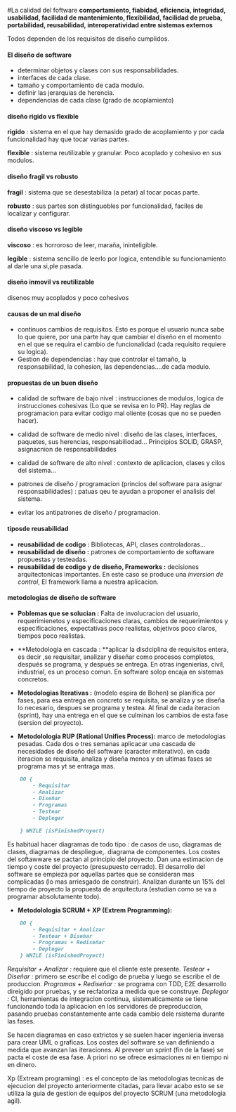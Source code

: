#La calidad del foftware
**comportamiento, fiabidad, eficiencia, integridad, usabilidad, facilidad de mantenimiento, flexibilidad, facilidad de prueba, portabilidad, reusabilidad, interoperatividad entre sistemas externos**

Todos dependen de los requisitos de diseño cumplidos.

#### El diseño de software
- determinar objetos y clases con sus responsabilidades.
- interfaces de cada clase.
- tamaño y comportamiento de cada modulo.
- definir las jerarquias de herencia.
- dependencias de cada clase (grado de acoplamiento)


#### diseño rigido vs flexible
**rigido** : sistema en el que hay demasido grado de acoplamiento y por cada funcionalidad hay que tocar varias partes.

**flexible** : sistema reutilizable y granular.
Poco acoplado y cohesivo en sus modulos.


####  diseño  fragil vs robusto
**fragil** : sistema que se desestabiliza (a petar) al tocar pocas parte.

**robusto** : sus partes son distinguobles por funcionalidad, faciles de localizar y configurar.


#### diseño viscoso vs legible
**viscoso** : es horroroso de leer, maraña, ininteligible.

**legible** : sistema sencillo de leerlo por logica, entendible  su funcionamiento al darle una si,ple pasada.

#### diseño inmovil vs reutilizable
disenos muy acoplados y poco cohesivos


#### causas de un mal diseño
- continuos cambios de requisitos. Esto es porque el usuario nunca sabe lo que quiere, por una parte hay que cambiar el diseño  en el momento en el que se requira el cambio de funcionalidad (cada requisito requiere su logica).
- Gestion de dependencias : hay que controlar el tamaño, la responsabilidad, la cohesion, las dependencias....de cada modulo.


#### propuestas de un buen diseño
- calidad de software de bajo nivel : instrucciones de modulos, logica de instrucciones cohesivas (Lo que se revisa en lo PR).
Hay reglas de programacion para evitar codigo mal oliente (cosas que no se pueden hacer).

- calidad de software de medio nivel : diseño de las clases, interfaces, paquetes, sus herencias, responsabiliodad...
Principios SOLID, GRASP, asignacnion de responsabilidades

- calidad de software de alto nivel : contexto de aplicacion, clases y cilos del sistema...

- patrones de diseño / programacion (princios del software para asignar responsabilidades) : patuas qeu te ayudan a proponer el analisis del sistema.

- evitar los antipatrones de diseño / programacion.

#### tiposde reusabilidad
- **reusabilidad de codigo :** Bibliotecas, API, clases controladoras...
- **reusabilidad de diseño :** patrones de comportamiento de softaware propuestas y testeadas.
- **reusabilidad de codigo y de diseño, Frameworks :** decisiones arquitectonicas importantes. En este caso se produce una _inversion de control_, El framework llama a nuestra aplicacion.


#### metodologias de diseño de software
- **Poblemas que se solucian :** Falta de involucracion del usuario, requerimienetos y especificaciones claras, cambios de requerimientos y especificaciones, expectativas poco realistas, objetivos poco claros, tiempos poco realistas.


- **Metodologia en cascada : **aplicar la disdciplina de requisitos entera, es decir ,se requisitar, analizar y diseñar como procesos completos, después se programa, y después se entrega. En otras ingenierias, civil, industrial, es un proceso comun. En software solop encaja en sistemas concretos.


- **Metodologias  Iterativas :** (modelo espira de Bohen) se planifica por fases, para esa entrega en concreto se requisita, se analiza y se diseña lo necesario, despues se programa y testea. Al final de cada iteracion (sprint), hay una entrega en el que se culminan los cambios de esta fase (sersion del proyecto).

- **Metodolologia RUP (Rational Unifies Process):** marco de metodologias pesadas. Cada dos o tres semanas aplicacar una cascada de necesidades de diseño del software (caracter miterativo). en cada iteracion se requisita, analiza y diseña menos y en ultimas fases se programa mas  yt se entraga mas.
```markdown
    DO {
        - Requisitar
        - Analizar
        - Diseñar
        - Programas
        - Testear
        - Deplegar

    } WHILE (isFinishedProyect)
```

Es habitual hacer diagramas de todo tipo : de casos de uso, diagramas de clases, diagramas de despliegue,. diagrama de componentes.
Los costes del softawware se pactan al principio del proyecto.
Dan una estimacion de tiempo y coste del proyecto (presupuesto cerrado).
El desarrollo del software se empieza por aquellas partes que se consideran mas complicadas (lo mas arriesgado de construir).
Analizan durante un 15% del tiempo de proyecto la propuesta de arquitectura (estudian como se va a programar absolutamente todo).

- **Metodolologia SCRUM + XP (Extrem Programming):**
```markdown
    DO {
        - Requisitar + Analizar
        - Testear + Diseñar
        - Programas + Rediseñar
        - Deplegar
    } WHILE (isFinishedProyect)
```

*Requisitar + Analizar :* requiere que el cliente este presente.
*Testear + Diseñar :* primero se escribe el codigo de prueba y luego se escribe el de produccion.
*Programas + Rediseñar :* se programa con TDD, E2E desarrollo direigido por pruebas, y se recfatoriza a medida que se construye.
*Deplegar :* CI, herramientas de integracion continua, sistematicamente se tiene funcionando toda la aplicacion en los servidores de preproduccion, pasando pruebas constantemente ante cada cambio dele rsistema durante las fases.

Se hacen diagramas en caso extrictos y se suelen hacer ingenieria inversa para crear UML o graficas.
Los costes del software se van definiendo a medida que avanzan las iteraciones.
Al preveer un sprint (fin de la fase) se pacta el coste de esa fase.
A priori no se ofrece esimaciones ni en tiempo ni en dinero.

Xp (Extream programing) : es el concepto de las metodologias tecnicas de ejecucion del proyecto anteriormente citadas, para llevar  acabo esto se se utiliza la guia de gestion de equipos del proyecto SCRUM (una metodologia agil).

